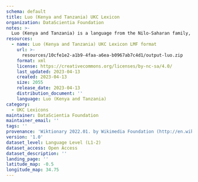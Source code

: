 ```yaml
---
schema: default
title: Luo (Kenya and Tanzania) UKC Lexicon
organization: DataScientia Foundation
notes: >-
  Luo (Kenya and Tanzania) is a language from the Nilo-Saharan family, spoken in Africa. The UKC Lexicon of Luo (Kenya and Tanzania) is represented as a lexico-semantic network. It consists of words, word senses, synsets, as well as sense-level and synset-level relationships.
resources:
  - name: Luo (Kenya and Tanzania) UKC Lexicon LMF format
    url: >-
      resources/10cfe1e2-a1b9-4faa-a6ea-b0967ab7c4d1/output-luo.zip
    format: xml
    license: https://creativecommons.org/licenses/by-nc-sa/4.0/
    last_updated: 2023-04-13
    created: 2023-04-13
    size: 2055
    release_date: 2023-04-13
    distribution_document: ''
    language: Luo (Kenya and Tanzania)
category:
  - UKC Lexicons
maintainer: DataScientia Foundation
maintainer_email: ''
tags: ''
provenance: 'Wiktionary 2022.01. by Wikimedia Foundation (http://en.wiktionary.org); CogNet 2.1 by Khuyagbaatar Batsuren, National University of Mongolia (http://cognet.ukc.disi.unitn.it); Princeton WordNet 2.1 by Princeton University (https://wordnet.princeton.edu)'
version: '1.0'
dataset_level: Language Level (L1-2)
dataset_access: Open Access
dataset_description: ''
landing_page: ''
latitude_map: -0.5
longitude_map: 34.75
---
```

